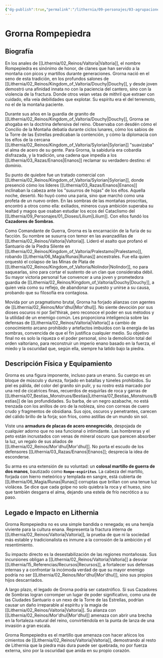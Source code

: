 ```yaml
---
{"dg-publish":true,"permalink":"/lithernia/09-personajes/03-agrupaciones/cazadores-de-sombras/grorna-rompepiedra/","tags":["lithernia","personajes","Facción","enano","Valtoria","antagonista"]}
---
```


# Grorna Rompepiedra

## Biografía

En los anales de [[Lithernia/02_Reinos/Valtoria\|Valtoria]], el nombre Rompepiedra es sinónimo de honor, de clanes que han servido a la montaña con picos y martillos durante generaciones. Grorna nació en el seno de esta tradición, en los profundos salones de [[Lithernia/02_Reinos/Kingdom_of_Valtoria/Douchy\|Douchy]], y desde joven demostró una afinidad innata no con la paciencia del cantero, sino con la violencia de la fractura. Donde otros veían vetas de mithril que extraer con cuidado, ella veía debilidades que explotar. Su espíritu era el del terremoto, no el de la montaña paciente.

Durante sus años en la guardia de granito de [[Lithernia/02_Reinos/Kingdom_of_Valtoria/Douchy\|Douchy]], Grorna se ahogaba en la doctrina defensiva del reino. Observaba con desdén cómo el Concilio de la Montaña debatía durante ciclos lunares, cómo los sabios de la Torre de las Estrellas predicaban la contención, y cómo la diplomacia con los elfos de la cercana [[Lithernia/02_Reinos/Kingdom_of_Valtoria/Sylorian\|Sylorian]] "suavizaba" el alma de acero de su gente. Para Grorna, la sabiduría era cobardía disfrazada, y la tradición, una cadena que impedía a los [[Lithernia/03_Razas/Enanos\|Enanos]] reclamar su verdadero destino: el dominio.

Su punto de quiebre fue un tratado comercial con [[Lithernia/02_Reinos/Kingdom_of_Valtoria/Sylorian\|Sylorian]], donde presenció cómo los líderes [[Lithernia/03_Razas/Enanos\|Enanos]] inclinaban la cabeza ante los "susurros de hojas" de los elfos. Aquella noche, desertó. No huyó como una paria, sino que marchó como una profeta de un nuevo orden. En las sombras de las montañas proscritas, encontró a otros como ella: exiliados, mineros cuya ambición superaba su lealtad y magos que osaban estudiar los ecos del Cataclismo del [[Lithernia/09_Personajes/01_Dioses/Lilium\|Lilium]]. Con ellos fundó los **Cazadores de Sombras**.

Como Comandante de Guerra, Grorna es la encarnación de la furia de su facción. Su nombre se susurra con temor en las avanzadillas de [[Lithernia/02_Reinos/Valtoria\|Valtoria]]. Lideró el asalto que profanó el Santuario de la Piedra Silente en [[Lithernia/02_Reinos/Kingdom_of_Valtoria/Pralestamo\|Pralestamo]], robando [[Lithernia/06_Magia/Runas\|Runas]] ancestrales. Fue ella quien orquestó el colapso de las Minas de Plata de [[Lithernia/02_Reinos/Kingdom_of_Valtoria/Nolindor\|Nolindor]], no para saquearlas, sino para cortar el sustento de un clan que consideraba débil. Su mayor victoria personal fue convencer a una joven y prometedora guardia de [[Lithernia/02_Reinos/Kingdom_of_Valtoria/Douchy\|Douchy]], a quien veía como su reflejo, de abandonar su puesto y unirse a su causa, probando que su filosofía era contagiosa.

Movida por un pragmatismo brutal, Grorna ha forjado alianzas con agentes de [[Lithernia/02_Reinos/Mor'dhul\|Mor'dhul]]. No siente devoción por sus dioses oscuros ni por Sel'thirak, pero reconoce el poder en sus métodos y la utilidad de un enemigo común. Les proporciona inteligencia sobre las defensas de [[Lithernia/02_Reinos/Valtoria\|Valtoria]] a cambio de conocimiento arcano prohibido y artefactos imbuidos con la energía de las sombras, convencida de que el fin justifica cualquier medio. Su objetivo final no es solo la riqueza o el poder personal, sino la demolición total del orden valtoriano, para reconstruir un imperio enano basado en la fuerza, el miedo y la oscuridad que, según ella, siempre ha latido bajo la piedra.

## Descripción Física y Equipamiento

Grorna es una figura imponente, incluso para un enano. Su cuerpo es un bloque de músculo y dureza, forjado en batallas y túneles prohibidos. Su piel es pálida, del color del granito sin pulir, y su rostro está marcado por una red de cicatrices finas, recuerdos de esquirlas de roca y garras de [[Lithernia/07_Bestias_Monstruos/Bestias\|Lithernia/07_Bestias_Monstruos/Bestias]] de las profundidades. Su barba, de un negro azabache, no está trenzada con los anillos de oro de la nobleza, sino con correas de cuero crudo y fragmentos de obsidiana. Sus ojos, oscuros y penetrantes, carecen del cálido brillo de la forja; son fríos, como astillas de un mundo sin sol.

Viste una **armadura de placas de acero ennegrecido**, despojada de cualquier adorno que no sea funcional o intimidante. Las hombreras y el peto están incrustados con venas de mineral oscuro que parecen absorber la luz, un regalo de sus aliados de [[Lithernia/02_Reinos/Mor'dhul\|Mor'dhul]]. No porta el escudo de los defensores [[Lithernia/03_Razas/Enanos\|Enanos]]; desprecia la idea de esconderse.

Su arma es una extensión de su voluntad: un **colosal martillo de guerra de dos manos**, bautizado como **`Rompe-espíritus`**. La cabeza del martillo, forjada con hierro meteórico y templada en sangre, está cubierta de [[Lithernia/06_Magia/Runas\|Runas]] corruptas que brillan con una tenue luz violácea. Se dice que cada golpe no solo quiebra la roca y el hueso, sino que también desgarra el alma, dejando una estela de frío necrótico a su paso.

## Legado e Impacto en Lithernia

Grorna Rompepiedra no es una simple bandida o renegada; es una herejía viviente para la cultura enana. Representa la fractura interna de [[Lithernia/02_Reinos/Valtoria\|Valtoria]], la prueba de que ni la sociedad más estable y tradicionalista es inmune a la corrosión de la ambición y el resentimiento.

Su impacto directo es la desestabilización de las regiones montañosas. Sus incursiones obligan a [[Lithernia/02_Reinos/Valtoria\|Valtoria]] a desviar [[Lithernia/15_Referencias/Recursos\|Recursos]], a fortalecer sus defensas internas y a confrontar la incómoda verdad de que su mayor enemigo podría no ser [[Lithernia/02_Reinos/Mor'dhul\|Mor'dhul]], sino sus propios hijos descarriados.

A largo plazo, el legado de Grorna podría ser catastrófico. Si sus Cazadores de Sombras logran corromper un lugar de poder significativo, como una de las Ciudades Santuario o un nexo de la Torre de las Estrellas, podrían causar un daño irreparable al espíritu y la magia de [[Lithernia/02_Reinos/Valtoria\|Valtoria]]. Su alianza con [[Lithernia/02_Reinos/Mor'dhul\|Mor'dhul]] amenaza con abrir una brecha en la fortaleza natural del reino, convirtiéndola en la punta de lanza de una invasión a gran escala.

Grorna Rompepiedra es el martillo que amenaza con hacer añicos los cimientos de [[Lithernia/02_Reinos/Valtoria\|Valtoria]], demostrando al resto de Lithernia que la piedra más dura puede ser quebrada, no por fuerza externa, sino por la oscuridad que anida en su propio corazón.
